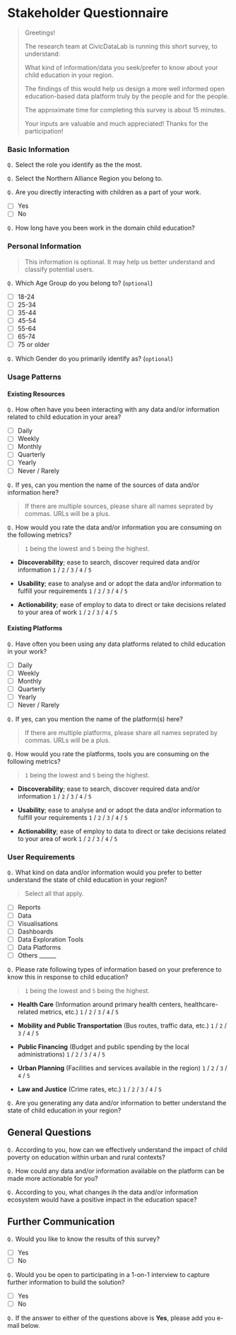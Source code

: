 # Stakeholder Questionnaire

> Greetings!
>
> The research team at CivicDataLab is running this short survey, to understand:
>
> What kind of information/data you seek/prefer to know about your child education in your region. 
>
> The findings of this would help us design a more well informed open education-based data platform truly by the people and for the people.
>
> The approximate time for completing this survey is about 15 minutes.
> 
> Your inputs are valuable and much appreciated! Thanks for the participation!

### Basic Information

`Q.` Select the role you identify as the the most.

`Q.` Select the Northern Alliance Region you belong to.

`Q.` Are you directly interacting with children as a part of your work.

- [ ] Yes
- [ ] No

`Q.` How long have you been work in the domain child education?

### Personal Information
> This information is optional. It may help us better understand and classify potential users.

`Q.` Which Age Group do you belong to? (`optional`)

- [ ] 18-24
- [ ] 25-34
- [ ] 35-44
- [ ] 45-54
- [ ] 55-64
- [ ] 65-74
- [ ] 75 or older

`Q.` Which Gender do you primarily identify as?  (`optional`)

### Usage Patterns

#### Existing Resources

`Q.` How often have you been interacting with any data and/or information related to child education in your area?

- [ ] Daily
- [ ] Weekly
- [ ] Monthly
- [ ] Quarterly
- [ ] Yearly
- [ ] Never / Rarely

`Q.` If yes, can you mention the name of the sources of data and/or information here?
> If there are multiple sources, please share all names seprated by commas. URLs will be a plus.

`Q.` How would you rate the data and/or information you are consuming on the following metrics?
> `1` being the lowest and `5` being the highest.

- **Discoverability**; ease to search, discover required data and/or information
`1` / `2` / `3` / `4` / `5`

- **Usability**; ease to analyse and or adopt the data and/or information to fulfill your requirements
`1` / `2` / `3` / `4` / `5`

- **Actionability**; ease of employ to data to direct or take decisions related to your area of work
`1` / `2` / `3` / `4` / `5`

#### Existing Platforms

`Q.` Have often you been using any data platforms related to child education in your work?

- [ ] Daily
- [ ] Weekly
- [ ] Monthly
- [ ] Quarterly
- [ ] Yearly
- [ ] Never / Rarely

`Q.` If yes, can you mention the name of the platform(s) here?
> If there are multiple platforms, please share all names seprated by commas. URLs will be a plus.

`Q.` How would you rate the platforms, tools you are consuming on the following metrics?
> `1` being the lowest and `5` being the highest.

- **Discoverability**; ease to search, discover required data and/or information
`1` / `2` / `3` / `4` / `5`

- **Usability**; ease to analyse and or adopt the data and/or information to fulfill your requirements
`1` / `2` / `3` / `4` / `5`

- **Actionability**; ease of employ to data to direct or take decisions related to your area of work
`1` / `2` / `3` / `4` / `5`

### User Requirements

`Q.` What kind on data and/or information would you prefer to better understand the state of child education in your region?
> Select all that apply.

- [ ] Reports
- [ ] Data
- [ ] Visualisations
- [ ] Dashboards
- [ ] Data Exploration Tools
- [ ] Data Platforms
- [ ] Others ______

`Q.` Please rate following types of information based on your preference to know this in response to child education?
 > `1` being the lowest and `5` being the highest. 
 
- **Health Care** (Information around primary health centers, healthcare-related metrics, etc.)
`1` / `2` / `3` / `4` / `5`

- **Mobility and Public Transportation** (Bus routes, traffic data, etc.)
`1` / `2` / `3` / `4` / `5`

- **Public Financing** (Budget and public spending by the local administrations)
`1` / `2` / `3` / `4` / `5`

- **Urban Planning** (Facilities and services available in the region)
`1` / `2` / `3` / `4` / `5`

- **Law and Justice** (Crime rates, etc.)
`1` / `2` / `3` / `4` / `5`

`Q.` Are you generating any data and/or information to better understand the state of child education in your region?

## General Questions

`Q.` According to you, how can we effectively understand the impact of child poverty on education within urban and rural contexts?

`Q.` How could any data and/or information available on the platform can be made more actionable for you?

`Q.` According to you, what changes ih the data and/or information ecosystem would have a positive impact in the education space?

## Further Communication

`Q.` Would you like to know the results of this survey?

- [ ] Yes
- [ ] No

`Q.` Would you be open to participating in a 1-on-1 interview to capture further information to build the solution?

- [ ] Yes
- [ ] No

`Q.` If the answer to either of the questions above is **Yes**, please add you e-mail below.
